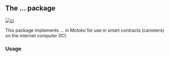 ## The ... package

[![ci](https://github.com/timohanke/motoko-template/actions/workflows/ci.yml/badge.svg)](https://github.com/timohanke/motoko-template/actions/workflows/ci.yml)

This package implements ... in Motoko for use in smart contracts (canisters) on the internet computer (IC).

### Usage
